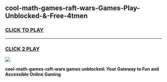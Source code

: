
## cool-math-games-raft-wars-Games-Play-Unblocked-&-Free-4tmen
<h3>
<a href="https://premium76.site?title=cool-math-games-raft-wars&ref=24A">CLICK TO PLAY</a></h3>
<hr>

<h3>
<a href="https://premium76.site?title=cool-math-games-raft-wars&ref=24A">CLICK 2 PLAY</a>
  
</h3>

<a href="https://premium76.site?title=cool-math-games-raft-wars&ref=24A"><img src="https://clearcache.store/games.png"></a>


**cool-math-games-raft-wars games unblocked: Your Gateway to Fun and Accessible Online Gaming**
